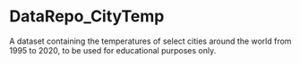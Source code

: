 # DataRepo_CityTemp
A dataset containing the temperatures of select cities around the world from 1995 to 2020, to be used for educational purposes only.
